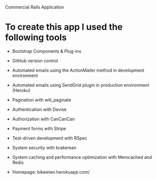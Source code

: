 Commercial Rails Application

# To create this app I used the following tools


* Bootstrap Components & Plug-ins
* GitHub version control
* Automated emails using the ActionMailer method in development environment
* Automated emails using SendGrid plugin in production environment (Heroku)
* Pagination with will_paginate
* Authentication with Devise
* Authorization with CanCanCan
* Payment forms with Stripe
* Test-driven development with RSpec
* System security with brakeman
* System caching and performance optimization with Memcached and Redis

* Homepage: bikewien.herokuapp.com/
